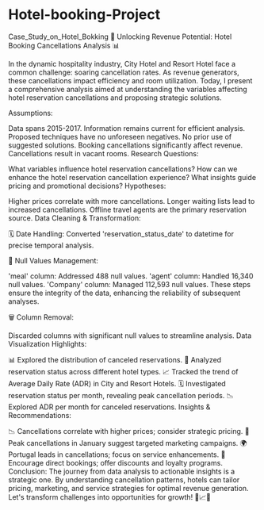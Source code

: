 # Hotel-booking-Project
Case_Study_on_Hotel_Bokking
🧹 Unlocking Revenue Potential: Hotel Booking Cancellations Analysis 📊

In the dynamic hospitality industry, City Hotel and Resort Hotel face a common challenge: soaring cancellation rates. As revenue generators, these cancellations impact efficiency and room utilization. Today, I present a comprehensive analysis aimed at understanding the variables affecting hotel reservation cancellations and proposing strategic solutions.

Assumptions:

Data spans 2015-2017.
Information remains current for efficient analysis.
Proposed techniques have no unforeseen negatives.
No prior use of suggested solutions.
Booking cancellations significantly affect revenue.
Cancellations result in vacant rooms.
Research Questions:

What variables influence hotel reservation cancellations?
How can we enhance the hotel reservation cancellation experience?
What insights guide pricing and promotional decisions?
Hypotheses:

Higher prices correlate with more cancellations.
Longer waiting lists lead to increased cancellations.
Offline travel agents are the primary reservation source.
Data Cleaning & Transformation:

🗓️ Date Handling: Converted 'reservation_status_date' to datetime for precise temporal analysis.

🔄 Null Values Management:

'meal' column: Addressed 488 null values.
'agent' column: Handled 16,340 null values.
'Company' column: Managed 112,593 null values.
These steps ensure the integrity of the data, enhancing the reliability of subsequent analyses.

🗑️ Column Removal:

Discarded columns with significant null values to streamline analysis.
Data Visualization Highlights:

📊 Explored the distribution of canceled reservations.
🏨 Analyzed reservation status across different hotel types.
📈 Tracked the trend of Average Daily Rate (ADR) in City and Resort Hotels.
🗓️ Investigated reservation status per month, revealing peak cancellation periods.
📉 Explored ADR per month for canceled reservations.
Insights & Recommendations:

📉 Cancellations correlate with higher prices; consider strategic pricing.
📆 Peak cancellations in January suggest targeted marketing campaigns.
🌍 Portugal leads in cancellations; focus on service enhancements.
💼 Encourage direct bookings; offer discounts and loyalty programs.
Conclusion: The journey from data analysis to actionable insights is a strategic one. By understanding cancellation patterns, hotels can tailor pricing, marketing, and service strategies for optimal revenue generation. Let's transform challenges into opportunities for growth! 💼📈✨
